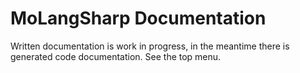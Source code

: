 # MoLangSharp Documentation

Written documentation is work in progress, in the meantime there is generated code documentation. See the top menu.
